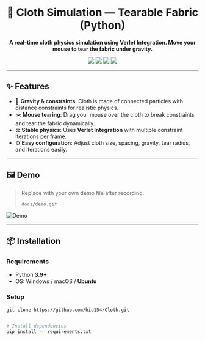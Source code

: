 <h1 align="center">🧵 Cloth Simulation — Tearable Fabric (Python)</h1>
<p align="center">
  <strong>A real-time cloth physics simulation using Verlet Integration. Move your mouse to tear the fabric under gravity.</strong>
</p>

<p align="center">
  <img src="https://img.shields.io/badge/Python-3.9%2B-blue?logo=python" />
  <img src="https://img.shields.io/badge/Pygame-2.x-informational?logo=pygame" />
  <img src="https://img.shields.io/badge/Numpy-1.x-success?logo=numpy" />
  <img src="https://img.shields.io/badge/License-MIT-green" />
</p>

---

## ✨ Features
- 🧲 **Gravity & constraints**: Cloth is made of connected particles with distance constraints for realistic physics.
- ✂️ **Mouse tearing**: Drag your mouse over the cloth to break constraints and tear the fabric dynamically.
- ⚖️ **Stable physics**: Uses **Verlet Integration** with multiple constraint iterations per frame.
- ⚙️ **Easy configuration**: Adjust cloth size, spacing, gravity, tear radius, and iterations easily.

---

## 🖼 Demo
> Replace with your own demo file after recording.
>
> `docs/demo.gif`

![Demo](docs/demo.gif)

---

## 📦 Installation

### Requirements
- Python **3.9+**
- OS: Windows / macOS / **Ubuntu**

### Setup
```bash
git clone https://github.com/hiu154/Cloth.git


# Install dependencies
pip install -r requirements.txt
